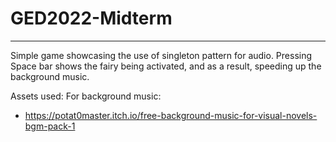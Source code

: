 # GED2022-Midterm
---
Simple game showcasing the use of singleton pattern for audio.
Pressing Space bar shows the fairy being activated, and as a result, speeding up the background music.

Assets used:
For background music:
- https://potat0master.itch.io/free-background-music-for-visual-novels-bgm-pack-1 
